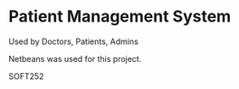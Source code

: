 # Patient Management System
Used by Doctors, Patients, Admins

Netbeans was used for this project.

 SOFT252
